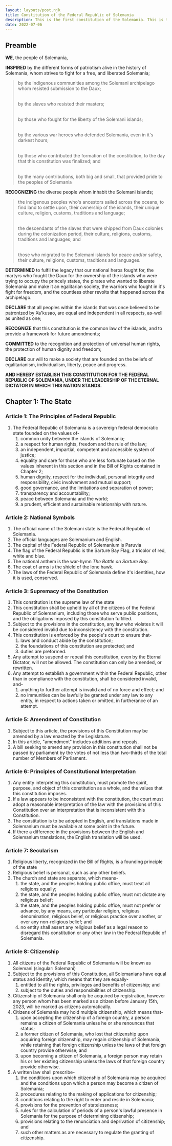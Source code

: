```yaml
---
layout: layouts/post.njk
title: Constitution of the Federal Republic of Solemania
description: This is the first constitution of the Solemania. This is the foundation to all laws within Solemania.
date: 2022-07-06
---
```


## Preamble

<p>
<b>WE</b>, the people of Solemania,

<b>INSPIRED</b> by the different forms of patriotism alive in the history of Solemania, whom strives to fight for a free, and liberated Solemania;
<blockquote>
by the indigenous communities among the Solemani archipelago whom resisted submission to the Daux;<br><br>

by the slaves who resisted their masters;<br><br>

by those who fought for the liberty of the Solemani islands;<br><br>

by the various war heroes who defended Solemania, even in it's darkest hours;<br><br>

by those who contributed the formation of the constitution, to the day that this constitution was finalized; and<br><br>

by the many contributions, both big and small, that provided pride to the peoples of Solemania
</blockquote>

<b>RECOGNIZING</b> the diverse people whom inhabit the Solemani islands;
<blockquote>
the indigenous peoples who's ancestors sailed across the oceans, to find land to settle upon, their ownership of the islands, their unique culture, religion, customs, traditions and language;<br><br>

the descendants of the slaves that were shipped from Daux colonies during the colonization period, their culture, religions, customs, traditions and languages; and<br><br>

those who migrated to the Solemani islands for peace and/or safety, their culture, religions, customs, traditions and languages.
</blockquote>

<b>DETERMINED</b> to fulfil the legacy that our national heros fought for, the martyrs who fought the Daux for the ownership of the islands who were trying to occupy the princely states, the pirates who wanted to liberate Solemania and make it an egalitarian society, the warriors who fought in it's fight for freedom, and the countless other revolts that happened across the archipelago.

<b>DECLARE</b> that all peoples within the islands that was once believed to be patronized by Xa'kusao, are equal and independent in all respects, as-well as united as one;

<b>RECOGNIZE</b> that this constitution is the common law of the islands, and to provide a framework for future amendments;

<b>COMMITTED</b> to the recognition and protection of universal human rights, the protection of human dignity and freedom;

<b>DECLARE</b> our will to make a society that are founded on the beliefs of egalitarianism, individualism, liberty, peace and progress.

<b>AND HEREBY ESTABLISH THIS CONSTITUTION FOR THE FEDERAL REPUBLIC OF SOLEMANIA, UNDER THE LEADERSHIP OF THE ETERNAL DICTATOR IN WHICH THIS NATION STANDS.</b>
</p>

## Chapter 1: The State
### Article 1: The Principles of Federal Republic
<ol class="numeral">
    <li>The Federal Republic of Solemania is a sovereign federal democratic state founded on the values of-
        <ol class="alpha list-inside">
            <li>common unity between the islands of Solemania;</li>
            <li>a respect for human rights, freedom and the rule of the law;</li>
            <li>an independent, impartial, competent and accessible system of justice;</li> 
            <li>equality and care for those who are less fortunate based on the values inherent in this section and in the Bill of Rights contained in Chapter 2;</li>
            <li>human dignity, respect for the individual, personal integrity and responsibility, civic involvement and mutual support;</li>
            <li>good governance, and the limitations and separation of power;</li>
            <li>transparency and accountability;</li>
            <li>peace between Solemania and the world;</li>
            <li>a prudent, efficient and sustainable relationship with nature.</li>
        </ol>
    </li>
</ol>

### Article 2: National Symbols

<ol class="numeral">
    <li>The official name of the Solemani state is the Federal Republic of Solemania.</li>
    <li>The official languages are Solemanium and English.</li>
    <li>The capital of the Federal Republic of Solemanium is Paruvia</li>
    <li>The flag of the Federal Republic is the Sarture Bay Flag, a tricolor of red, white and blue.</li>
    <li>The national anthem is the war-hymn <i>The Battle on Sarture Bay</i>.</li>
    <li>The coat of arms is the shield of the lone hawk.</li>
    <li>The laws of the Federal Republic of Solemania define it's identities, how it is used, conserved.</li>
</ol>

### Article 3: Supremacy of the Constitution

<ol class="numeral">
    <li>This constitution is the supreme law of the state</li>
    <li>This constitution shall be upheld by all of the citizens of the Federal Republic of Solemanium, including those who serve public positions, and the obligations imposed by this constitution fulfilled.</li>
    <li>Subject to the provisions in the constitution, any law who violates it will be considered invalid due to inconsistency with the constitution.</li>
    <li>This constitution is enforced by the people's court to ensure that-
        <ol class="alpha list-inside">
            <li>laws and conduct abide by the constitution;</li>
            <li>the foundations of this constitution are protected; and</li>
            <li>duties are preformed.</li>
        </ol>
    </li>
    <li>Any attempt to suspend or repeal this constitution, even by the Eternal Dictator, will not be allowed. The constitution can only be amended, or rewritten.</li>
    <li>Any attempt to establish a government within the Federal Republic, other than in compliance with the constitution, shall be considered invalid, and-
        <ol class="alpha list-inside">
            <li>anything to further attempt is invalid and of no force and effect; and</li>
            <li>no immunities can be lawfully be granted under any law to any entity, in respect to actions taken or omitted, in furtherance of an attempt.</li>
        </ol>
    </li>
</ol>

### Article 5: Amendment of Constitution
<ol class="numeral">
    <li>Subject to this article, the provisions of this Constitution may be amended by a law enacted by the Legislature.</li>
    <li>In this article, "amendment" includes additions and repeals.</li>
    <li>A bill seeking to amend any provision in this constitution shall not be passed by parliament by the votes of not less than two-thirds of the total number of Members of Parliament.</li>
</ol>

### Article 6: Principles of Constitutional Interpretation

<ol class="numeral">
    <li>Any entity interpreting this constitution, must promote the spirit, purpose, and object of this constitution as a whole, and the values that this constitution imposes.</li>
    <li>If a law appears to be inconsistent with the constitution, the court must adopt a reasonable interpretation of the law with the provisions of this Constitution over an interpretation that is inconsistent with this Constitution.</li>
    <li>The constitution is to be adopted in English, and translations made in Solemanium must be available at some point in the future.</li>
    <li>If there a difference in the provisions between the English and Solemanium translations, the English translation will be used.</li>
</ol>

### Article 7: Secularism

<ol class="numeral">
    <li>Religious liberty, recognized in the Bill of Rights, is a founding principle of the state</li>
    <li>Religious belief is personal, such as any other beliefs.</li>
    <li>The church and state are separate, which means-
        <ol class="alpha list-inside">
            <li>the state, and the peoples holding public office, must treat all religions equally;</li>
            <li>the state, and the peoples holding public office, must not dictate any religious belief;</li>
            <li>the state, and the peoples holding public office, must not prefer or advance, by any means, any particular religion, religious denomination, religious belief, or religious practice over another, or over any non-religious belief; and</li>
            <li>no entity shall assert any religious belief as a legal reason to disregard this constitution or any other law in the Federal Republic of Solemania.</li>
        </ol>
    </li>
</ol>

### Article 8: Citizenship

<ol class="numeral">
    <li>All citizens of the Federal Republic of Solemania will be known as Solemani (singular: Solemani)</li>
    <li>Subject to the provisions of this Constitution, all Solemanians have equal status and
identity, which means that they are equally-
        <ol class="alpha list-inside">
            <li>entitled to all the rights, privileges and benefits of citizenship; and</li>
            <li>subject to the duties and responsibilities of citizenship.</li>
        </ol>
    </li>
    <li>Citizenship of Solemania shall only be acquired by registration, however any person whom has been marked as a citizen before January 15th, 2023, will be marked as citizens automatically.</li>
    <li>Citizens of Solemania may hold multiple citizenship, which means that-
        <ol class="alpha list-inside">
            <li>upon accepting the citizenship of a foreign country, a person remains a citizen of Solemania unless he or she renounces that status;</li>
            <li>a former citizen of Solemania, who lost that citizenship upon acquiring foreign citizenship, may regain citizenship of Solemania, while retaining that foreign citizenship unless the laws of that foreign country provide otherwise; and</li>
            <li>upon becoming a citizen of Solemania, a foreign person may retain his or her existing citizenship unless the laws of that foreign country provide otherwise.</li>
        </ol>
    </li>
    <li>A written law shall prescribe-
        <ol class="alpha list-inside">
            <li>the conditions upon which citizenship of Solemania may be acquired and the conditions upon which a person may become a citizen of Solemania;</li>
            <li>procedures relating to the making of applications for citizenship;</li>
            <li>conditions relating to the right to enter and reside in Solemania;</li>
            <li>provisions for the prevention of statelessness;</li>
            <li>rules for the calculation of periods of a person's lawful presence in Solemania for the purpose of determining citizenship;</li>
            <li>provisions relating to the renunciation and deprivation of citizenship; and</li>
            <li>such other matters as are necessary to regulate the granting of citizenship.</li>
        </ol>
    </li>
</ol>